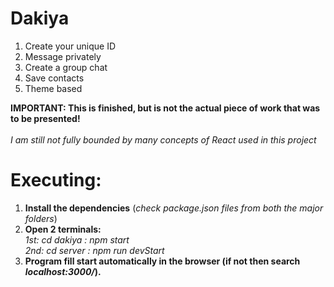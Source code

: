 # Dakiya
1. Create your unique ID
2. Message privately
3. Create a group chat
4. Save contacts
5. Theme based

**IMPORTANT: This is finished, but is not the actual piece of work that was to be presented!**
<br><br>
*I am still not fully bounded by many concepts of React used in this project*

# Executing:
1. **Install the dependencies** (*check package.json files from both the major folders*)
2. **Open 2 terminals:** <br> *1st: cd dakiya : npm start* <br> *2nd: cd server : npm run devStart*
3. **Program fill start automatically in the browser (if not then search *localhost:3000/*).**
